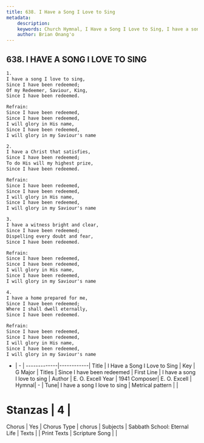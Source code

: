```yaml
---
title: 638. I Have a Song I Love to Sing
metadata:
    description: 
    keywords: Church Hymnal, I Have a Song I Love to Sing, I have a song I love to sing, Since I have been redeemed
    author: Brian Onang'o
---
```



## 638. I HAVE A SONG I LOVE TO SING

```txt
1.
I have a song I love to sing, 
Since I have been redeemed; 
Of my Redeemer, Saviour, King, 
Since I have been redeemed. 

Refrain:
Since I have been redeemed, 
Since I have been redeemed, 
I will glory in His name, 
Since I have been redeemed, 
I will glory in my Saviour's name 

2.
I have a Christ that satisfies, 
Since I have been redeemed; 
To do His will my highest prize, 
Since I have been redeemed. 

Refrain:
Since I have been redeemed, 
Since I have been redeemed, 
I will glory in His name, 
Since I have been redeemed, 
I will glory in my Saviour's name 

3.
I have a witness bright and clear, 
Since I have been redeemed; 
Dispelling every doubt and fear, 
Since I have been redeemed. 

Refrain:
Since I have been redeemed, 
Since I have been redeemed, 
I will glory in His name, 
Since I have been redeemed, 
I will glory in my Saviour's name 

4.
I have a home prepared for me, 
Since I have been redeemed; 
Where I shall dwell eternally, 
Since I have been redeemed.

Refrain:
Since I have been redeemed, 
Since I have been redeemed, 
I will glory in His name, 
Since I have been redeemed, 
I will glory in my Saviour's name 

```

- |   -  |
-------------|------------|
Title | I Have a Song I Love to Sing |
Key | G Major |
Titles | Since I have been redeemed |
First Line | I have a song I love to sing |
Author | E. O. Excell
Year | 1941
Composer| E. O. Excell |
Hymnal|  - |
Tune| I have a song I love to sing |
Metrical pattern | |
# Stanzas | 4 |
Chorus | Yes |
Chorus Type | chorus |
Subjects | Sabbath School: Eternal Life |
Texts |  |
Print Texts | 
Scripture Song |  |
  
